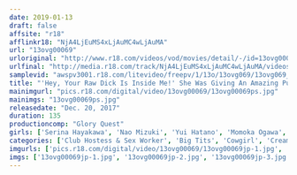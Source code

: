 ```yaml
---
date: 2019-01-13
draft: false
affsite: "r18"
afflinkr18: "NjA4LjEuMS4xLjAuMC4wLjAuMA"
url: "13ovg00069"
urloriginal: "http://www.r18.com/videos/vod/movies/detail/-/id=13ovg00069"
urlfinal: "http://media.r18.com/track/NjA4LjEuMS4xLjAuMC4wLjAuMA/videos/vod/movies/detail/-/id=13ovg00069"
samplevid: "awspv3001.r18.com/litevideo/freepv/1/13o/13ovg069/13ovg069_dmb_w.mp4"
title: "'Hey, Your Raw Dick Is Inside Me!' She Was Giving An Amazing Pussy Grind Against My Cock And Got Me So Fully Hard That It Just Slipped Right In! Real Fucking Wasn't Allowed, But We Got Creampie Raw Footage Sex With These 5 Ultra Sensual And Beautiful Big Tits Delivery Health Call Girls"
mainimgurl: "pics.r18.com/digital/video/13ovg00069/13ovg00069ps.jpg"
mainimgs: "13ovg00069ps.jpg"
releasedate: "Dec. 20, 2017"
duration: 135
productioncomp: "Glory Quest"
girls: ['Serina Hayakawa', 'Nao Mizuki', 'Yui Hatano', 'Momoka Ogawa', 'Kiriko Imafuji']
categories: ['Club Hostess & Sex Worker', 'Big Tits', 'Cowgirl', 'Creampie', 'Lotion', 'Hi-Def']
imgurls: ['pics.r18.com/digital/video/13ovg00069/13ovg00069jp-1.jpg', 'pics.r18.com/digital/video/13ovg00069/13ovg00069jp-2.jpg', 'pics.r18.com/digital/video/13ovg00069/13ovg00069jp-3.jpg', 'pics.r18.com/digital/video/13ovg00069/13ovg00069jp-4.jpg', 'pics.r18.com/digital/video/13ovg00069/13ovg00069jp-5.jpg', 'pics.r18.com/digital/video/13ovg00069/13ovg00069jp-6.jpg', 'pics.r18.com/digital/video/13ovg00069/13ovg00069jp-7.jpg', 'pics.r18.com/digital/video/13ovg00069/13ovg00069jp-8.jpg', 'pics.r18.com/digital/video/13ovg00069/13ovg00069jp-9.jpg', 'pics.r18.com/digital/video/13ovg00069/13ovg00069jp-10.jpg', 'pics.r18.com/digital/video/13ovg00069/13ovg00069jp-11.jpg', 'pics.r18.com/digital/video/13ovg00069/13ovg00069jp-12.jpg', 'pics.r18.com/digital/video/13ovg00069/13ovg00069jp-13.jpg', 'pics.r18.com/digital/video/13ovg00069/13ovg00069jp-14.jpg', 'pics.r18.com/digital/video/13ovg00069/13ovg00069jp-15.jpg', 'pics.r18.com/digital/video/13ovg00069/13ovg00069jp-16.jpg', 'pics.r18.com/digital/video/13ovg00069/13ovg00069jp-17.jpg', 'pics.r18.com/digital/video/13ovg00069/13ovg00069jp-18.jpg', 'pics.r18.com/digital/video/13ovg00069/13ovg00069jp-19.jpg', 'pics.r18.com/digital/video/13ovg00069/13ovg00069jp-20.jpg']
imgs: ['13ovg00069jp-1.jpg', '13ovg00069jp-2.jpg', '13ovg00069jp-3.jpg', '13ovg00069jp-4.jpg', '13ovg00069jp-5.jpg', '13ovg00069jp-6.jpg', '13ovg00069jp-7.jpg', '13ovg00069jp-8.jpg', '13ovg00069jp-9.jpg', '13ovg00069jp-10.jpg', '13ovg00069jp-11.jpg', '13ovg00069jp-12.jpg', '13ovg00069jp-13.jpg', '13ovg00069jp-14.jpg', '13ovg00069jp-15.jpg', '13ovg00069jp-16.jpg', '13ovg00069jp-17.jpg', '13ovg00069jp-18.jpg', '13ovg00069jp-19.jpg', '13ovg00069jp-20.jpg']
---
```

